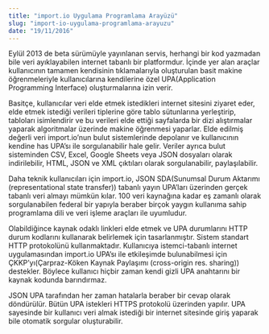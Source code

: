 ```yaml
---
title: "import.io Uygulama Programlama Arayüzü"
slug: "import-io-uygulama-programlama-arayuzu"
date: "19/11/2016"
---
```


Eylül 2013 de beta sürümüyle yayınlanan servis, herhangi bir kod yazmadan bile veri ayıklayabilen internet tabanlı bir platformdur. İçinde yer alan araçlar kullanıcının tamamen kendisinin tıklamalarıyla oluşturulan basit makine öğrenmeleriyle kullanıcılarına kendilerine özel UPA(Application Programming Interface) oluşturmalarına izin verir.

Basitçe, kullanıcılar veri elde etmek istedikleri internet sitesini ziyaret eder, elde etmek istediği verileri tiplerine göre tablo sütunlarına yerleştirip, tabloları isimlendirir ve bu verileri elde ettiği sayfalarda bir dizi alıştırmalar yaparak algoritmalar üzerinde makine öğrenmesi yaparlar. Elde edilmiş değerli veri import.io’nun bulut sistemlerinde depolanır ve kullanıcının kendine has UPA’sı ile sorgulanabilir hale gelir. Veriler ayrıca bulut sisteminden CSV, Excel, Google Sheets veya JSON dosyaları olarak indirilebilir, HTML, JSON ve XML çıktıları olarak sorgulanabilir, paylaşılabilir.

Daha teknik kullanıcıları için import.io, JSON SDA(Sunumsal Durum Aktarımı (representational state transfer)) tabanlı yayın UPA’ları üzerinden gerçek tabanlı veri almayı mümkün kılar. 100 veri kaynağına kadar eş zamanlı olarak sorgulanabilen federal bir yapıyla beraber birçok yaygın kullanıma sahip programlama dili ve veri işleme araçları ile uyumludur.

Olabildiğince kaynak odaklı linkleri elde etmek ve UPA durumlarını HTTP durum kodlarını kullanarak belirlemek için tasarlanmıştır. Sistem standart HTTP protokolünü kullanmaktadır. Kullanıcıya istemci-tabanlı internet uygulamasından import.io UPA’sı ile etkileşimde bulunabilmesi için ÇKKP’yı(Çarpraz-Köken Kaynak Paylaşımı (cross-origin res. sharing)) destekler. Böylece kullanıcı hiçbir zaman kendi gizli UPA anahtarını bir kaynak kodunda barındırmaz.

JSON UPA tarafından her zaman hatalarla beraber bir cevap olarak döndürülür. Bütün UPA istekleri HTTPS protokolü üzerinden yapılır. UPA sayesinde bir kullanıcı veri almak istediği bir internet sitesinde giriş yaparak bile otomatik sorgular oluşturabilir.
